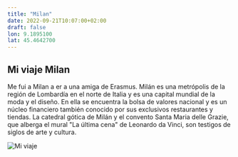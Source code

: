 ```yaml
---
title: "Milan"
date: 2022-09-21T10:07:00+02:00
draft: false
lon: 9.1895100
lat: 45.4642700
---
```


## Mi viaje Milan
Me fui a Milan a  er a una amiga de Erasmus.
Milán es una metrópolis de la región de Lombardía en el norte de Italia y es una capital mundial de la moda y el diseño. En ella se encuentra la bolsa de valores nacional y es un núcleo financiero también conocido por sus exclusivos restaurantes y tiendas. La catedral gótica de Milán y el convento Santa Maria delle Grazie, que alberga el mural "La última cena" de Leonardo da Vinci, son testigos de siglos de arte y cultura.

![Mi viaje](https://www.viajarmilan.com/img/guia-milan.jpg)